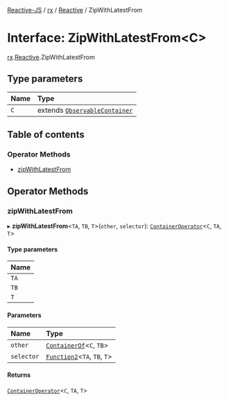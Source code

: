 [Reactive-JS](../README.md) / [rx](../modules/rx.md) / [Reactive](../modules/rx.Reactive.md) / ZipWithLatestFrom

# Interface: ZipWithLatestFrom<C\>

[rx](../modules/rx.md).[Reactive](../modules/rx.Reactive.md).ZipWithLatestFrom

## Type parameters

| Name | Type |
| :------ | :------ |
| `C` | extends [`ObservableContainer`](rx.ObservableContainer.md) |

## Table of contents

### Operator Methods

- [zipWithLatestFrom](rx.Reactive.ZipWithLatestFrom.md#zipwithlatestfrom)

## Operator Methods

### zipWithLatestFrom

▸ **zipWithLatestFrom**<`TA`, `TB`, `T`\>(`other`, `selector`): [`ContainerOperator`](../modules/containers.md#containeroperator)<`C`, `TA`, `T`\>

#### Type parameters

| Name |
| :------ |
| `TA` |
| `TB` |
| `T` |

#### Parameters

| Name | Type |
| :------ | :------ |
| `other` | [`ContainerOf`](../modules/containers.md#containerof)<`C`, `TB`\> |
| `selector` | [`Function2`](../modules/functions.md#function2)<`TA`, `TB`, `T`\> |

#### Returns

[`ContainerOperator`](../modules/containers.md#containeroperator)<`C`, `TA`, `T`\>
